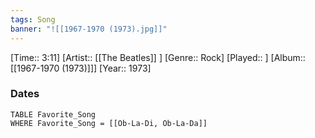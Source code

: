 ```yaml
---
tags: Song  
banner: "![[1967-1970 (1973).jpg]]"
---
```

[Time:: 3:11]
[Artist:: [[The Beatles]] ]
[Genre:: Rock]
[Played:: ]
[Album:: [[1967-1970 (1973)]]]
[Year:: 1973]
### Dates
````dataview
TABLE Favorite_Song
WHERE Favorite_Song = [[Ob-La-Di, Ob-La-Da]]
````